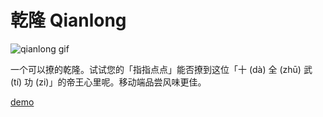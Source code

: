 # 乾隆 Qianlong

![qianlong gif](http://pey8tippq.bkt.clouddn.com/qianlong.gif)

一个可以撩的乾隆。试试您的「指指点点」能否撩到这位「十 (dà) 全 (zhū) 武 (tí) 功 (zi)」的帝王心里呢。移动端品尝风味更佳。

[demo](https://umeecorn.com/qianlong)
